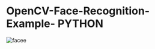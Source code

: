# OpenCV-Face-Recognition-Example- PYTHON 

![facee](https://user-images.githubusercontent.com/33864154/50023698-0754cf80-fff1-11e8-953b-6c7983920c64.PNG)
